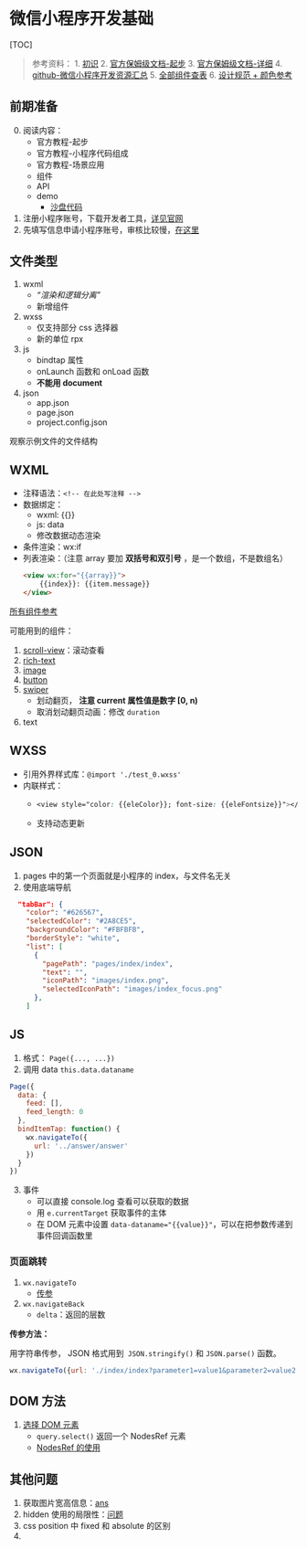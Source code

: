 # 微信小程序开发基础

[TOC]

> 参考资料：
    1. [初识](https://zhuanlan.zhihu.com/p/126343047)
    2. [官方保姆级文档-起步](https://developers.weixin.qq.com/miniprogram/dev/framework/quickstart/)
    3. [官方保姆级文档-详细](https://developers.weixin.qq.com/ebook?action=get_post_info&docid=000ee2c29d4f805b0086a37a254c0a)
    4. [github-微信小程序开发资源汇总](https://github.com/justjavac/awesome-wechat-weapp)
    5. [全部组件查表](https://developers.weixin.qq.com/miniprogram/dev/component)
    6. [设计规范 + 颜色参考](https://developers.weixin.qq.com/miniprogram/design/)

## 前期准备

0. 阅读内容：
    - 官方教程-起步
    - 官方教程-小程序代码组成
    - 官方教程-场景应用
    - 组件
    - API
    - demo
        - [沙盘代码](https://blog.csdn.net/ws19900201/article/details/103526113)
1. 注册小程序账号，下载开发者工具，[详见官网](https://developers.weixin.qq.com/community/develop/article/doc/000c2630cfca80f9489c8758758c13)
2. 先填写信息申请小程序账号，审核比较慢，[在这里](https://mp.weixin.qq.com/wxamp/home/guide?token=1614716487&lang=zh_CN)

## 文件类型

1. wxml
    - *“渲染和逻辑分离”*
    - 新增组件
2. wxss
    - 仅支持部分 css 选择器
    - 新的单位 rpx
3. js
    - bindtap 属性
    - onLaunch 函数和 onLoad 函数
    - **不能用 document**
4. json
    - app.json
    - page.json
    - project.config.json

观察示例文件的文件结构


## WXML


- 注释语法：`<!-- 在此处写注释 -->`
- 数据绑定：
    - wxml: {{}}
    - js: data
    - 修改数据动态渲染
- 条件渲染：wx:if
- 列表渲染：（注意 array 要加 **双括号和双引号** ，是一个数组，不是数组名）
    ```html
    <view wx:for="{{array}}">
        {{index}}: {{item.message}}
    </view>
    ```

[所有组件参考](https://developers.weixin.qq.com/miniprogram/dev/component/)

可能用到的组件：

1. [scroll-view](https://developers.weixin.qq.com/miniprogram/dev/component/scroll-view.html#%E7%A4%BA%E4%BE%8B%E4%BB%A3%E7%A0%81)：滚动查看
2. [rich-text](https://developers.weixin.qq.com/miniprogram/dev/component/rich-text.html)
3. [image](https://developers.weixin.qq.com/miniprogram/dev/component/image.html)
4. [button](https://developers.weixin.qq.com/miniprogram/dev/component/button.html)
5. [swiper](https://developers.weixin.qq.com/miniprogram/dev/component/swiper.html#%E7%A4%BA%E4%BE%8B%E4%BB%A3%E7%A0%81) 
    - 划动翻页， **注意 current 属性值是数字 [0, n)**
    - 取消划动翻页动画：修改 `duration`
6. text


## WXSS

- 引用外界样式库：`@import './test_0.wxss'`
- 内联样式：
    - ```css
      <view style="color: {{eleColor}}; font-size: {{eleFontsize}}"></view>
      ```
    - 支持动态更新

## JSON

1. pages 中的第一个页面就是小程序的 index，与文件名无关
2. 使用底端导航

```json
  "tabBar": {
    "color": "#626567",
    "selectedColor": "#2A8CE5",
    "backgroundColor": "#FBFBFB",
    "borderStyle": "white",
    "list": [
      {
        "pagePath": "pages/index/index",
        "text": "",
        "iconPath": "images/index.png",
        "selectedIconPath": "images/index_focus.png"
      },
    ]
```

## JS

1. 格式： `Page({..., ...})`
2. 调用 data `this.data.dataname`

```javascript
Page({
  data: {
    feed: [],
    feed_length: 0
  },
  bindItemTap: function() {
    wx.navigateTo({
      url: '../answer/answer'
    })
  }
})
```

3. 事件
    - 可以直接 console.log 查看可以获取的数据
    - 用 `e.currentTarget` 获取事件的主体
    - 在 DOM 元素中设置 `data-dataname="{{value}}"`，可以在把参数传递到事件回调函数里


### 页面跳转

1. `wx.navigateTo`
    - [传参](https://blog.csdn.net/weixin_43970434/article/details/98876750)
2. `wx.navigateBack`
    - `delta`：返回的层数

**传参方法：**

用字符串传参， JSON 格式用到` JSON.stringify()` 和 `JSON.parse()` 函数。

```js
wx.navigateTo({url: './index/index?parameter1=value1&parameter2=value2'});
```

## DOM 方法

1. [选择 DOM 元素](https://developers.weixin.qq.com/miniprogram/dev/framework/view/selector.html)
    - `query.select()` 返回一个 NodesRef 元素
    - [NodesRef 的使用](https://developers.weixin.qq.com/miniprogram/dev/api/wxml/NodesRef.html)



## 其他问题

1. 获取图片宽高信息：[ans](https://juejin.cn/post/6924322789314789383)
2. hidden 使用的局限性：[问题](https://www.jianshu.com/p/545582647196)
3. css position 中 fixed 和 absolute 的区别
4. 